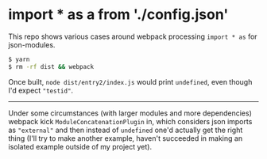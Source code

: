 # import * as a from './config.json'

This repo shows various cases around webpack processing `import * as` for json-modules.

```bash
$ yarn
$ rm -rf dist && webpack
```

Once built, `node dist/entry2/index.js` would print `undefined`, even though I'd expect `"testid"`.

------

Under some circumstances (with larger modules and more dependencies) webpack kick `ModuleConcatenationPlugin` in, which considers json imports as `"external"` and then instead of `undefined` one'd actually get the right thing (I'll try to make another example, haven't succeeded in making an isolated example outside of my project yet).
